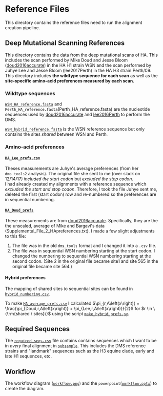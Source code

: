 # Reference Files

This directory contains the reference files need to run the alignment creation pipeline.

## Deep Mutational Scanning References
This directory contains the data from the deep mutational scans of HA.
This includes the scan performed by Mike Doud and Jesse Bloom ([doud2016accurate](http://www.mdpi.com/1999-4915/8/6/155)) in the HA H1 strain WSN and the scan performed by Juhye Lee and Jesse Bloom (lee2017Perth) in the HA H3 strain Perth/09. This directory includes **the wildtype sequence for each scan** as well as the **site-specific amino-acid preferences measured by each scan**.

### Wildtype sequences
[`WSN_HA_reference.fasta`](WSN_HA_reference.fasta) and `Perth_HA_reference.fasta`(Perth_HA_reference.fasta) are the nucleotide sequences used by [doud2016accurate](http://www.mdpi.com/1999-4915/8/6/155) and [lee2016Perth]() to perform the DMS.

[`WSN_hybrid_reference.fasta`](WSN_hybrid_reference.fasta) is the WSN reference sequence but only contains the sites *shared* between WSN and Perth.


### Amino-acid preferences

#### [`HA_Lee_prefs.csv`](HA_Lee_prefs.csv)

Theses measurements are Juhye's average preferences (from her `dms_tools2` analysis).
The original file she sent to me (over slack on 12/14/17) *included the start codon* but *excluded the stop codon*.  
I had already created my alignments with a reference sequence which *excluded the start and stop codon*.
Therefore, I took the file Juhye sent me, deleted the first (start codon) row and re-numbered so the preferences are in sequential numbering.

#### [`HA_Doud_prefs`](HA_Doud_prefs.csv)

These measurements are from [doud2016accurate](http://www.mdpi.com/1999-4915/8/6/155).
Specifically, they are the the unscaled, average of Mike and Bargavi's data (Supplemental_File_2_HApreferences.txt).
I made a few slight adjustments to this file:   

1. The file was in the old `dms_tools` format and I changed it into a `.csv` file.   
2. The file was in sequential WSN numbering starting at the start codon. I changed the numbering to sequential WSN numbering starting at the second codon. (Site 2 in the original file became site1 and site 565 in the original file became site 564.)

#### Hybrid preferences

The mapping of shared sites to sequential sites can be found in [`hybrid_numbering.csv`](hybrid_numbering.csv).

To make [`HA_average_prefs.csv`](HA_average_prefs.csv) I calculated $\pi_{r,A\left(x\right)} = \frac{\pi_{Doud,r,A\left(x\right)} + \pi_{Lee,r,A\left(x\right)}}{2}$ for $r \in \{\rm{shared \ sites}\}$ using the script [`make_hybrid_prefs.py`](make_hybrid_prefs.py).

## Required Sequences

The [`required_seqs.csv`](required_seqs.csv) file contains contains sequences which I want to be in *every* final alignment in [`subsample`](../subsample/). This includes the DMS reference strains and "landmark" sequences such as the H3 equine clade, early and late H1 sequences, etc.

## Workflow

The workflow diagram ([`workflow.png`](workflow.png)) and the `powerpoint`([`workflow.pptx`](workflow.pptx)) to create the diagram.  
